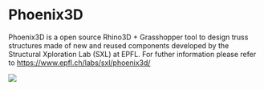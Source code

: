 # Phoenix3D

Phoenix3D is a open source Rhino3D + Grasshopper tool to design truss structures made of new and reused components developed by the Structural Xploration Lab (SXL) at EPFL.
For futher information please refer to https://www.epfl.ch/labs/sxl/phoenix3d/

![](images/Phoenix_Logo.png)
